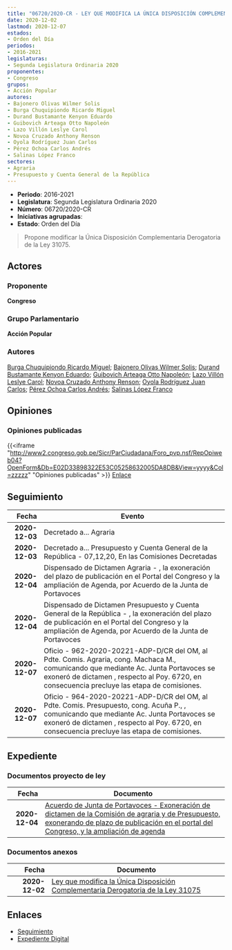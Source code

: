 ```yaml
---
title: "06720/2020-CR - LEY QUE MODIFICA LA ÚNICA DISPOSICIÓN COMPLEMENTARIA DEROGATORIA DE LA LEY 31075"
date: 2020-12-02
lastmod: 2020-12-07
estados:
- Orden del Día
periodos:
- 2016-2021
legislaturas:
- Segunda Legislatura Ordinaria 2020
proponentes:
- Congreso
grupos:
- Acción Popular
autores:
- Bajonero Olivas Wilmer Solis
- Burga Chuquipiondo Ricardo Miguel
- Durand Bustamante Kenyon Eduardo
- Guibovich Arteaga Otto Napoleón
- Lazo Villón Leslye Carol
- Novoa Cruzado Anthony Renson
- Oyola Rodríguez Juan Carlos
- Pérez Ochoa Carlos Andrés
- Salinas López Franco
sectores:
- Agraria
- Presupuesto y Cuenta General de la República 
---
```

- **Periodo**: 2016-2021
- **Legislatura**: Segunda Legislatura Ordinaria 2020
- **Número**: 06720/2020-CR
- **Iniciativas agrupadas**: 
- **Estado**: Orden del Día

> Propone modificar la Única Disposición Complementaria Derogatoria de la Ley 31075.


## Actores

### Proponente

**Congreso**

### Grupo Parlamentario

**Acción Popular**

### Autores

[Burga Chuquipiondo Ricardo Miguel](mailto:mailto:rburga@congreso.gob.pe); [Bajonero Olivas Wilmer Solis](mailto:mailto:wbajonero@congreso.gob.pe); [Durand Bustamante Kenyon Eduardo](mailto:mailto:kdurand@congreso.gob.pe); [Guibovich Arteaga Otto Napoleón](mailto:mailto:oguibovich@congreso.gob.pe); [Lazo Villón Leslye Carol](mailto:mailto:llazo@congreso.gob.pe); [Novoa Cruzado Anthony Renson](mailto:mailto:anovoa@congreso.gob.pe); [Oyola Rodríguez Juan Carlos](mailto:mailto:joyola@congreso.gob.pe); [Pérez Ochoa Carlos Andrés](mailto:mailto:cperezo@congreso.gob.pe); [Salinas López Franco](mailto:mailto:fsalinas@congreso.gob.pe)

## Opiniones

### Opiniones publicadas

{{<iframe "http://www2.congreso.gob.pe/Sicr/ParCiudadana/Foro_pvp.nsf/RepOpiweb04?OpenForm&Db=E02D33898322E53C05258632005DA8DB&View=yyyy&Col=zzzzz" "Opiniones publicadas" >}}
[Enlace](http://www2.congreso.gob.pe/Sicr/ParCiudadana/Foro_pvp.nsf/RepOpiweb04?OpenForm&Db=E02D33898322E53C05258632005DA8DB&View=yyyy&Col=zzzzz)


## Seguimiento

| Fecha | Evento |
|------:|--------|
| **2020-12-03** | Decretado a... Agraria |
| **2020-12-03** | Decretado a... Presupuesto y Cuenta General de la República - 07,12,20, En las Comisiones Decretadas |
| **2020-12-04** | Dispensado de Dictamen Agraria - , la exoneración del plazo de publicación en el Portal del Congreso y la ampliación de Agenda, por Acuerdo de la Junta de Portavoces |
| **2020-12-04** | Dispensado de Dictamen Presupuesto y Cuenta General de la República - , la exoneración del plazo de publicación en el Portal del Congreso y la ampliación de Agenda, por Acuerdo de la Junta de Portavoces |
| **2020-12-07** | Oficio - 962-2020-20221-ADP-D/CR del OM, al Pdte. Comis. Agraria, cong. Machaca M., comunicando que mediante Ac. Junta Portavoces se exoneró de dictamen , respecto al Poy. 6720, en consecuencia precluye las etapa de comisiones. |
| **2020-12-07** | Oficio - 964-2020-20221-ADP-D/CR del OM, al Pdte. Comis. Presupuesto, cong. Acuña P., , comunicando que mediante Ac. Junta Portavoces se exoneró de dictamen , respecto al Poy. 6720, en consecuencia precluye las etapa de comisiones. |

## Expediente

### Documentos proyecto de ley

| Fecha | Documento |
|------:|-----------|
| **2020-12-04** | [Acuerdo de Junta de Portavoces - Exoneración de dictamen de la Comisión de agraria y de Presupuesto, exonerando de plazo de publicación en el portal del Congreso, y la ampliación de agenda](https://leyes.congreso.gob.pe/Documentos/2016_2021/Acuerdos/Junta_Portavoces/AJ0672020201204.pdf) |

### Documentos anexos

| Fecha | Documento |
|------:|-----------|
| **2020-12-02** | [Ley que modifica la Única Disposición Complementaria Derogatoria de la Ley 31075](https://leyes.congreso.gob.pe/Documentos/2016_2021/Proyectos_de_Ley_y_de_Resoluciones_Legislativas/PL06720-20201202.pdf) |

## Enlaces

- [Seguimiento](http://www2.congreso.gob.pe/Sicr/TraDocEstProc/CLProLey2016.nsf/f7fff46988ca05b1052578e100829cc7/f2f51ef8e49c041f05258632006b8e97?OpenDocument)
- [Expediente Digital](http://www2.congreso.gob.pe/Sicr/TraDocEstProc/Expvirt_2011.nsf/visbusqptramdoc1621/06720?opendocument)

